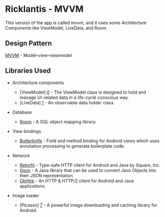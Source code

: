 # Ricklantis - MVVM
This version of the app is called mvvm, and it uses some Architecture Components like ViewModel, 
LiveData, and Room.

## Design Pattern
[MVVM](https://en.wikipedia.org/wiki/Model%E2%80%93view%E2%80%93viewmodel) - Model–view–viewmodel

## Libraries Used
* Architecture components
  * [ViewModel] [0] - The ViewModel class is designed to hold and manage UI-related data in a 
  life-cycle conscious way.
  * [LiveData] [1] - An observable data holder class.

* Database
  * [Room][2] - A SQL object mapping library.

* View bindings
  * [Butterknife][3] - Field and method binding for Android views which uses annotation processing 
  to generate boilerplate code.
  
* Network
  * [Retrofit][4] - Type-safe HTTP client for Android and Java by Square, Inc.
  * [Gson][5] - A Java library that can be used to convert Java Objects into their JSON 
  representation.
  * [OkHttp][6] - An HTTP & HTTP/2 client for Android and Java applications.

* Image loader
  * [Picasso] [7] - A powerful image downloading and caching library for Android.

[0]: https://developer.android.com/topic/libraries/architecture/viewmodel
[1]: https://developer.android.com/topic/libraries/architecture/livedata
[2]: https://developer.android.com/topic/libraries/architecture/room
[3]: http://jakewharton.github.io/butterknife/
[4]: https://square.github.io/retrofit/
[5]: https://github.com/google/gson
[6]: http://square.github.io/okhttp/
[7]: http://square.github.io/picasso/

